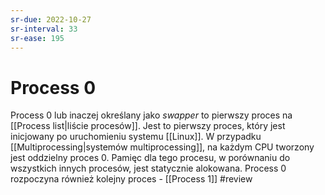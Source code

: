 ```yaml
---
sr-due: 2022-10-27
sr-interval: 33
sr-ease: 195
---
```


# Process 0
Process 0 lub inaczej określany jako *swapper* to pierwszy proces na [[Process list|liście procesów]]. Jest to pierwszy proces, który jest inicjowany po uruchomieniu systemu [[Linux]]. W przypadku [[Multiprocessing|systemów multiprocessing]], na każdym CPU tworzony jest oddzielny proces 0.
Pamięc dla tego procesu, w porównaniu do wszystkich innych procesów, jest statycznie alokowana.
Process 0 rozpoczyna również kolejny proces - [[Process 1]]
#review